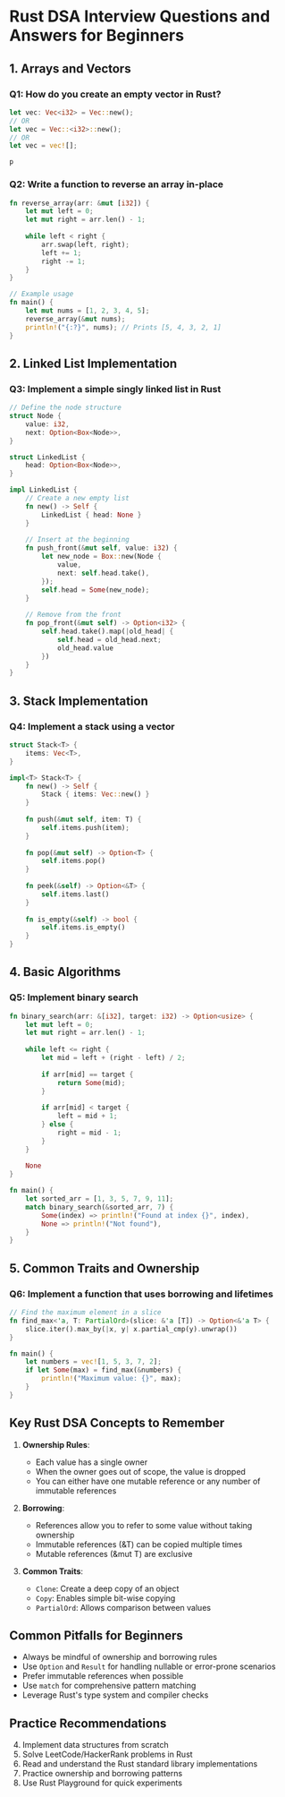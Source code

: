 

# Rust DSA Interview Questions and Answers for Beginners

## 1. Arrays and Vectors

### Q1: How do you create an empty vector in Rust?

```rust
let vec: Vec<i32> = Vec::new();
// OR
let vec = Vec::<i32>::new();
// OR 
let vec = vec![];
```


```
p
```


### Q2: Write a function to reverse an array in-place

```rust
fn reverse_array(arr: &mut [i32]) {
    let mut left = 0;
    let mut right = arr.len() - 1;
    
    while left < right {
        arr.swap(left, right);
        left += 1;
        right -= 1;
    }
}

// Example usage
fn main() {
    let mut nums = [1, 2, 3, 4, 5];
    reverse_array(&mut nums);
    println!("{:?}", nums); // Prints [5, 4, 3, 2, 1]
}
```

## 2. Linked List Implementation

### Q3: Implement a simple singly linked list in Rust

```rust
// Define the node structure
struct Node {
    value: i32,
    next: Option<Box<Node>>,
}

struct LinkedList {
    head: Option<Box<Node>>,
}

impl LinkedList {
    // Create a new empty list
    fn new() -> Self {
        LinkedList { head: None }
    }
    
    // Insert at the beginning
    fn push_front(&mut self, value: i32) {
        let new_node = Box::new(Node {
            value,
            next: self.head.take(),
        });
        self.head = Some(new_node);
    }
    
    // Remove from the front
    fn pop_front(&mut self) -> Option<i32> {
        self.head.take().map(|old_head| {
            self.head = old_head.next;
            old_head.value
        })
    }
}
```

## 3. Stack Implementation

### Q4: Implement a stack using a vector

```rust
struct Stack<T> {
    items: Vec<T>,
}

impl<T> Stack<T> {
    fn new() -> Self {
        Stack { items: Vec::new() }
    }
    
    fn push(&mut self, item: T) {
        self.items.push(item);
    }
    
    fn pop(&mut self) -> Option<T> {
        self.items.pop()
    }
    
    fn peek(&self) -> Option<&T> {
        self.items.last()
    }
    
    fn is_empty(&self) -> bool {
        self.items.is_empty()
    }
}
```

## 4. Basic Algorithms

### Q5: Implement binary search

```rust
fn binary_search(arr: &[i32], target: i32) -> Option<usize> {
    let mut left = 0;
    let mut right = arr.len() - 1;
    
    while left <= right {
        let mid = left + (right - left) / 2;
        
        if arr[mid] == target {
            return Some(mid);
        }
        
        if arr[mid] < target {
            left = mid + 1;
        } else {
            right = mid - 1;
        }
    }
    
    None
}

fn main() {
    let sorted_arr = [1, 3, 5, 7, 9, 11];
    match binary_search(&sorted_arr, 7) {
        Some(index) => println!("Found at index {}", index),
        None => println!("Not found"),
    }
}
```

## 5. Common Traits and Ownership

### Q6: Implement a function that uses borrowing and lifetimes

```rust
// Find the maximum element in a slice
fn find_max<'a, T: PartialOrd>(slice: &'a [T]) -> Option<&'a T> {
    slice.iter().max_by(|x, y| x.partial_cmp(y).unwrap())
}

fn main() {
    let numbers = vec![1, 5, 3, 7, 2];
    if let Some(max) = find_max(&numbers) {
        println!("Maximum value: {}", max);
    }
}
```

## Key Rust DSA Concepts to Remember

1. **Ownership Rules**:
    
    - Each value has a single owner
    - When the owner goes out of scope, the value is dropped
    - You can either have one mutable reference or any number of immutable references
2. **Borrowing**:
    
    - References allow you to refer to some value without taking ownership
    - Immutable references (&T) can be copied multiple times
    - Mutable references (&mut T) are exclusive
3. **Common Traits**:
    
    - `Clone`: Create a deep copy of an object
    - `Copy`: Enables simple bit-wise copying
    - `PartialOrd`: Allows comparison between values

## Common Pitfalls for Beginners

- Always be mindful of ownership and borrowing rules
- Use `Option` and `Result` for handling nullable or error-prone scenarios
- Prefer immutable references when possible
- Use `match` for comprehensive pattern matching
- Leverage Rust's type system and compiler checks

## Practice Recommendations

4. Implement data structures from scratch
5. Solve LeetCode/HackerRank problems in Rust
6. Read and understand the Rust standard library implementations
7. Practice ownership and borrowing patterns
8. Use Rust Playground for quick experiments